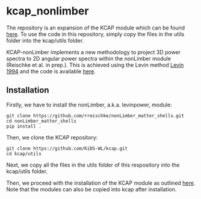 # kcap_nonlimber

The repository is an expansion of the KCAP module which can be found [here](https://github.com/KiDS-WL/kcap). To use the code in this repository, simply copy the files in the utils folder into the kcap/utils folder.

KCAP-nonLimber implements a new methodology to project 3D power spectra to 2D angular power spectra within the nonLimber module (Reischke et al. in prep.). This is achieved using the Levin method [Levin 1994](https://www.sciencedirect.com/science/article/pii/0377042794001189) and the code is available [here](https://github.com/rreischke/nonLimber_matter_shells).

## Installation

Firstly, we have to install the nonLimber, a.k.a. levinpower, module:

```
git clone https://github.com/rreischke/nonLimber_matter_shells.git
cd nonLimber_matter_shells
pip install .
```

Then, we clone the KCAP repository:
```
git clone https://github.com/KiDS-WL/kcap.git
cd kcap/utils
```

Next, we copy all the files in the utils folder of this respository into the kcap/utils folder.

Then, we proceed with the installation of the KCAP module as outlined [here](https://github.com/KiDS-WL/kcap). Note that the modules can also be copied into kcap after installation.
